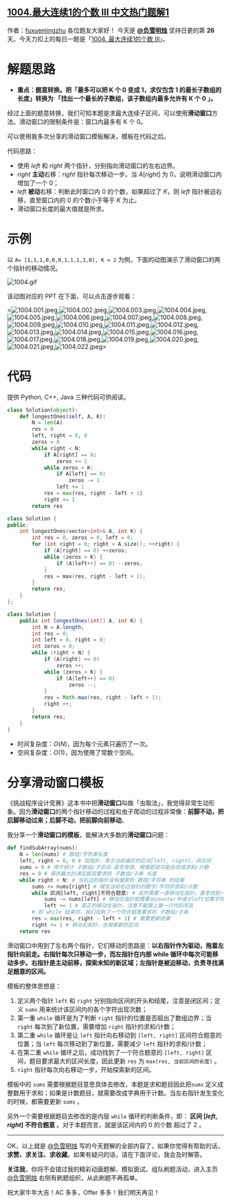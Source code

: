 ## [1004.最大连续1的个数 III 中文热门题解1](https://leetcode.cn/problems/max-consecutive-ones-iii/solutions/100000/fen-xiang-hua-dong-chuang-kou-mo-ban-mia-f76z)

作者：[fuxuemingzhu](https://leetcode.cn/u/fuxuemingzhu)
各位题友大家好！ 今天是 **[@负雪明烛](/u/fuxuemingzhu/)** 坚持日更的第 **26** 天。今天力扣上的每日一题是「[1004. 最大连续1的个数 III](https://leetcode-cn.com/problems/max-consecutive-ones-iii/)」。

# 解题思路


- **重点：题意转换。把「最多可以把 K 个 0 变成 1，求仅包含 1 的最长子数组的长度」转换为 「找出一个最长的子数组，该子数组内最多允许有 K 个 0 」。**


经过上面的题意转换，我们可知本题是求最大连续子区间，可以使用**滑动窗口**方法。滑动窗口的限制条件是：窗口内最多有 K 个 0。


可以使用我多次分享的滑动窗口模板解决，模板在代码之后。


代码思路：

- 使用 $left$ 和 $right$ 两个指针，分别指向滑动窗口的左右边界。
- $right$ **主动**右移：$right$ 指针每次移动一步。当 $A[right]$ 为 $0$，说明滑动窗口内增加了一个 $0$；
- $left$ **被动**右移：判断此时窗口内 $0$ 的个数，如果超过了 $K$，则 $left$ 指针被迫右移，直至窗口内的 $0$ 的个数小于等于 $K$ 为止。
- 滑动窗口长度的最大值就是所求。



# 示例

以 `A= [1,1,1,0,0,0,1,1,1,1,0], K = 2` 为例，下面的动图演示了滑动窗口的两个指针的移动情况。



![1004.gif](https://pic.leetcode-cn.com/1613703526-DmKSCr-1004.gif)


该动图对应的 PPT 在下面，可以点击逐步观看：


<![1004.001.jpeg](https://pic.leetcode-cn.com/1613663593-WfZRED-1004.001.jpeg),![1004.002.jpeg](https://pic.leetcode-cn.com/1613663593-EDrkwF-1004.002.jpeg),![1004.003.jpeg](https://pic.leetcode-cn.com/1613663593-ouJYFW-1004.003.jpeg),![1004.004.jpeg](https://pic.leetcode-cn.com/1613663593-Rmthso-1004.004.jpeg),![1004.005.jpeg](https://pic.leetcode-cn.com/1613663593-vLBMjb-1004.005.jpeg),![1004.006.jpeg](https://pic.leetcode-cn.com/1613663593-lEXcHc-1004.006.jpeg),![1004.007.jpeg](https://pic.leetcode-cn.com/1613663593-GgiuTp-1004.007.jpeg),![1004.008.jpeg](https://pic.leetcode-cn.com/1613663593-EDncbK-1004.008.jpeg),![1004.009.jpeg](https://pic.leetcode-cn.com/1613663593-HUMMsu-1004.009.jpeg),![1004.010.jpeg](https://pic.leetcode-cn.com/1613663593-Wkauww-1004.010.jpeg),![1004.011.jpeg](https://pic.leetcode-cn.com/1613663593-fcgqZY-1004.011.jpeg),![1004.012.jpeg](https://pic.leetcode-cn.com/1613663593-cAWMxt-1004.012.jpeg),![1004.013.jpeg](https://pic.leetcode-cn.com/1613663593-EEsGmx-1004.013.jpeg),![1004.014.jpeg](https://pic.leetcode-cn.com/1613663593-fpbjwy-1004.014.jpeg),![1004.015.jpeg](https://pic.leetcode-cn.com/1613663593-MVcUjZ-1004.015.jpeg),![1004.016.jpeg](https://pic.leetcode-cn.com/1613663593-qrRMUs-1004.016.jpeg),![1004.017.jpeg](https://pic.leetcode-cn.com/1613663593-GLEBmS-1004.017.jpeg),![1004.018.jpeg](https://pic.leetcode-cn.com/1613663593-aNCACY-1004.018.jpeg),![1004.019.jpeg](https://pic.leetcode-cn.com/1613663593-KbzdIa-1004.019.jpeg),![1004.020.jpeg](https://pic.leetcode-cn.com/1613703573-ptcbwA-1004.020.jpeg),![1004.021.jpeg](https://pic.leetcode-cn.com/1613663593-APcoit-1004.021.jpeg),![1004.022.jpeg](https://pic.leetcode-cn.com/1613663593-LWyICe-1004.022.jpeg)>





# 代码

提供 Python, C++, Java 三种代码可供阅读。


```Python []
class Solution(object):
    def longestOnes(self, A, K):
        N = len(A)
        res = 0
        left, right = 0, 0
        zeros = 0 
        while right < N:
            if A[right] == 0:
                zeros += 1
            while zeros > K:
                if A[left] == 0:
                    zeros -= 1
                left += 1
            res = max(res, right - left + 1)
            right += 1
        return res
```
```C++ []
class Solution {
public:
    int longestOnes(vector<int>& A, int K) {
        int res = 0, zeros = 0, left = 0;
        for (int right = 0; right < A.size(); ++right) {
            if (A[right] == 0) ++zeros;
            while (zeros > K) {
                if (A[left++] == 0) --zeros;
            }
            res = max(res, right - left + 1);
        }
        return res;
    }
};
```
```Java []
class Solution {
    public int longestOnes(int[] A, int K) {
        int N = A.length;
        int res = 0;
        int left = 0, right = 0;
        int zeros = 0;
        while (right < N) {
            if (A[right] == 0)
                zeros ++;
            while (zeros > K) {
                if (A[left++] == 0) 
                    zeros --;
            }
            res = Math.max(res, right - left + 1);
            right ++;
        }
        return res;
    }
}
```

- 时间复杂度：$O(N)$，因为每个元素只遍历了一次。
- 空间复杂度：$O(1)$，因为使用了常数个空间。


# 分享滑动窗口模板


《挑战程序设计竞赛》这本书中把**滑动窗口**叫做「虫取法」，我觉得非常生动形象。因为**滑动窗口**的两个指针移动的过程和虫子爬动的过程非常像：**前脚不动，把后脚移动过来；后脚不动，把前脚向前移动**。


我分享一个**滑动窗口的模板**，能解决大多数的**滑动窗口**问题：


```python
def findSubArray(nums):
    N = len(nums) # 数组/字符串长度
    left, right = 0, 0 # 双指针，表示当前遍历的区间[left, right]，闭区间
    sums = 0 # 用于统计 子数组/子区间 是否有效，根据题目可能会改成求和/计数
    res = 0 # 保存最大的满足题目要求的 子数组/子串 长度
    while right < N: # 当右边的指针没有搜索到 数组/字符串 的结尾
        sums += nums[right] # 增加当前右边指针的数字/字符的求和/计数
        while 区间[left, right]不符合题意: # 此时需要一直移动左指针，直至找到一个符合题意的区间
            sums -= nums[left] # 移动左指针前需要从counter中减少left位置字符的求和/计数
            left += 1 # 真正的移动左指针，注意不能跟上面一行代码写反
        # 到 while 结束时，我们找到了一个符合题意要求的 子数组/子串
        res = max(res, right - left + 1) # 需要更新结果
        right += 1 # 移动右指针，去探索新的区间
    return res
```


滑动窗口中用到了左右两个指针，它们移动的思路是：**以右指针作为驱动，拖着左指针向前走。右指针每次只移动一步，而左指针在内部 while 循环中每次可能移动多步。右指针是主动前移，探索未知的新区域；左指针是被迫移动，负责寻找满足题意的区间。**


模板的整体思想是：


1. 定义两个指针 `left` 和 `right` 分别指向区间的开头和结尾，注意是闭区间；定义 `sums` 用来统计该区间内的各个字符出现次数；
1. 第一重 `while` 循环是为了判断 `right` 指针的位置是否超出了数组边界；当 `right` 每次到了新位置，需要增加 `right` 指针的求和/计数；
1. 第二重 `while` 循环是让 `left` 指针向右移动到 `[left, right]` 区间符合题意的位置；当 `left` 每次移动到了新位置，需要减少 `left` 指针的求和/计数；
1. 在第二重 `while` 循环之后，成功找到了一个符合题意的 `[left, right]` 区间，题目要求最大的区间长度，因此更新 `res` 为 `max(res, 当前区间的长度)` 。
1. `right` 指针每次向右移动一步，开始探索新的区间。



模板中的 `sums` 需要根据题目意思具体去修改，本题是求和题目因此把`sums` 定义成整数用于求和；如果是计数题目，就需要改成字典用于计数。当左右指针发生变化的时候，都需要更新 `sums` 。


另外一个需要根据题目去修改的是内层 `while` 循环的判断条件，即： **区间 $[left, right]$ 不符合题意** 。对于本题而言，就是该区间内的 0 的个数 超过了 2 。

------

OK，以上就是 [@负雪明烛](https://leetcode-cn.com/u/fuxuemingzhu/) 写的今天题解的全部内容了，如果你觉得有帮助的话，**求赞、求关注、求收藏**。如果有疑问的话，请在下面评论，我会及时解答。

**关注我**，你将不会错过我的精彩动画题解、模拟面试、组队刷题活动，进入主页 [@负雪明烛](https://leetcode-cn.com/u/fuxuemingzhu/) 右侧有刷题组织，从此刷题不再孤单。


祝大家牛年大吉！AC 多多，Offer 多多！我们明天再见！